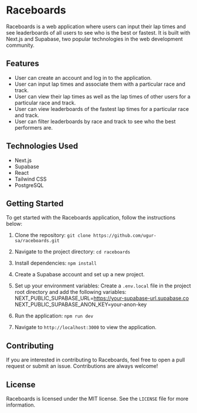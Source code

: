 # Raceboards

Raceboards is a web application where users can input their lap times and see leaderboards of all users to see who is the best or fastest. It is built with Next.js and Supabase, two popular technologies in the web development community.

## Features

- User can create an account and log in to the application.
- User can input lap times and associate them with a particular race and track.
- User can view their lap times as well as the lap times of other users for a particular race and track.
- User can view leaderboards of the fastest lap times for a particular race and track.
- User can filter leaderboards by race and track to see who the best performers are.

## Technologies Used

- Next.js
- Supabase
- React
- Tailwind CSS
- PostgreSQL

## Getting Started

To get started with the Raceboards application, follow the instructions below:

1. Clone the repository: `git clone https://github.com/ugur-sa/raceboards.git`
2. Navigate to the project directory: `cd raceboards`
3. Install dependencies: `npm install`
4. Create a Supabase account and set up a new project.
5. Set up your environment variables: Create a `.env.local` file in the project root directory and add the following variables:
   NEXT_PUBLIC_SUPABASE_URL=https://your-supabase-url.supabase.co
   NEXT_PUBLIC_SUPABASE_ANON_KEY=your-anon-key

6. Run the application: `npm run dev`
7. Navigate to `http://localhost:3000` to view the application.

## Contributing

If you are interested in contributing to Raceboards, feel free to open a pull request or submit an issue. Contributions are always welcome!

## License

Raceboards is licensed under the MIT license. See the `LICENSE` file for more information.
